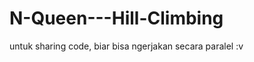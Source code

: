 N-Queen---Hill-Climbing
=======================
untuk sharing code, biar bisa ngerjakan secara paralel :v
